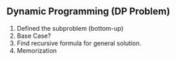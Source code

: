 ## Dynamic Programming (DP Problem)

1.  Defined the subproblem (bottom-up)
2.  Base Case?
3.  Find recursive formula for general solution.
4.  Memorization
